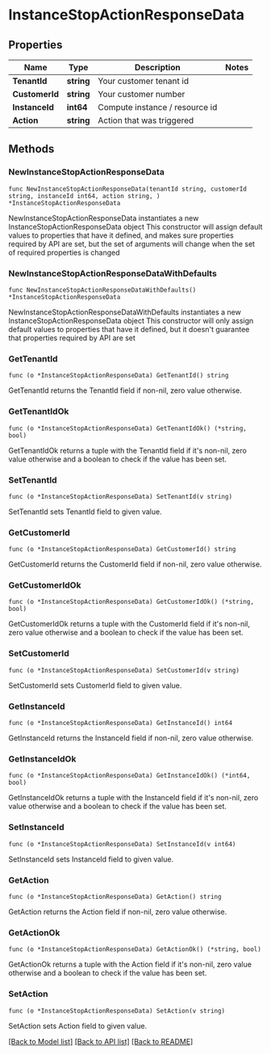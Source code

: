 # InstanceStopActionResponseData

## Properties

Name | Type | Description | Notes
------------ | ------------- | ------------- | -------------
**TenantId** | **string** | Your customer tenant id | 
**CustomerId** | **string** | Your customer number | 
**InstanceId** | **int64** | Compute instance / resource id | 
**Action** | **string** | Action that was triggered | 

## Methods

### NewInstanceStopActionResponseData

`func NewInstanceStopActionResponseData(tenantId string, customerId string, instanceId int64, action string, ) *InstanceStopActionResponseData`

NewInstanceStopActionResponseData instantiates a new InstanceStopActionResponseData object
This constructor will assign default values to properties that have it defined,
and makes sure properties required by API are set, but the set of arguments
will change when the set of required properties is changed

### NewInstanceStopActionResponseDataWithDefaults

`func NewInstanceStopActionResponseDataWithDefaults() *InstanceStopActionResponseData`

NewInstanceStopActionResponseDataWithDefaults instantiates a new InstanceStopActionResponseData object
This constructor will only assign default values to properties that have it defined,
but it doesn't guarantee that properties required by API are set

### GetTenantId

`func (o *InstanceStopActionResponseData) GetTenantId() string`

GetTenantId returns the TenantId field if non-nil, zero value otherwise.

### GetTenantIdOk

`func (o *InstanceStopActionResponseData) GetTenantIdOk() (*string, bool)`

GetTenantIdOk returns a tuple with the TenantId field if it's non-nil, zero value otherwise
and a boolean to check if the value has been set.

### SetTenantId

`func (o *InstanceStopActionResponseData) SetTenantId(v string)`

SetTenantId sets TenantId field to given value.


### GetCustomerId

`func (o *InstanceStopActionResponseData) GetCustomerId() string`

GetCustomerId returns the CustomerId field if non-nil, zero value otherwise.

### GetCustomerIdOk

`func (o *InstanceStopActionResponseData) GetCustomerIdOk() (*string, bool)`

GetCustomerIdOk returns a tuple with the CustomerId field if it's non-nil, zero value otherwise
and a boolean to check if the value has been set.

### SetCustomerId

`func (o *InstanceStopActionResponseData) SetCustomerId(v string)`

SetCustomerId sets CustomerId field to given value.


### GetInstanceId

`func (o *InstanceStopActionResponseData) GetInstanceId() int64`

GetInstanceId returns the InstanceId field if non-nil, zero value otherwise.

### GetInstanceIdOk

`func (o *InstanceStopActionResponseData) GetInstanceIdOk() (*int64, bool)`

GetInstanceIdOk returns a tuple with the InstanceId field if it's non-nil, zero value otherwise
and a boolean to check if the value has been set.

### SetInstanceId

`func (o *InstanceStopActionResponseData) SetInstanceId(v int64)`

SetInstanceId sets InstanceId field to given value.


### GetAction

`func (o *InstanceStopActionResponseData) GetAction() string`

GetAction returns the Action field if non-nil, zero value otherwise.

### GetActionOk

`func (o *InstanceStopActionResponseData) GetActionOk() (*string, bool)`

GetActionOk returns a tuple with the Action field if it's non-nil, zero value otherwise
and a boolean to check if the value has been set.

### SetAction

`func (o *InstanceStopActionResponseData) SetAction(v string)`

SetAction sets Action field to given value.



[[Back to Model list]](../README.md#documentation-for-models) [[Back to API list]](../README.md#documentation-for-api-endpoints) [[Back to README]](../README.md)


